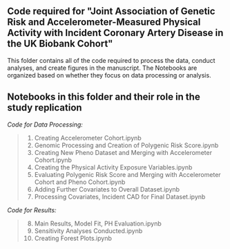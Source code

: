 Code required for "Joint Association of Genetic Risk and Accelerometer-Measured Physical Activity with Incident Coronary Artery Disease in the UK Biobank Cohort"
------------

This folder contains all of the code required to process the data, conduct analyses, and create figures in the manuscript. The Notebooks are organized based on whether they focus on data processing or analysis.


Notebooks in this folder and their role in the study replication
------------

*Code for Data Processing:*
>1. Creating Accelerometer Cohort.ipynb
>2. Genomic Processing and Creation of Polygenic Risk Score.ipynb
>3. Creating New Pheno Dataset and Merging with Accelerometer Cohort.ipynb
>4. Creating the Physical Activity Exposure Variables.ipynb
>5. Evaluating Polygenic Risk Score and Merging with Accelerometer Cohort and Pheno Cohort.ipynb
>6. Adding Further Covariates to Overall Dataset.ipynb
>7. Processing Covariates, Incident CAD for Final Dataset.ipynb

*Code for Results:*
>8. Main Results, Model Fit, PH Evaluation.ipynb
>9. Sensitivity Analyses Conducted.ipynb
>10. Creating Forest Plots.ipynb
